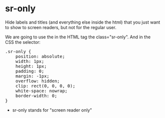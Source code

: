 # sr-only
Hide labels and titles (and everything else inside the html) that you just want to show to screen readers, but not for the regular user.

We are going to use the in the HTML tag the class="sr-only".
And in the CSS the selector:

<pre>
.sr-only {
    position: absolute;
    width: 1px;
    height: 1px;
    padding: 0;
    margin: -1px;
    overflow: hidden;
    clip: rect(0, 0, 0, 0);
    white-space: nowrap;
    border-width: 0;
}
</pre>

* sr-only stands for "screen reader only"
